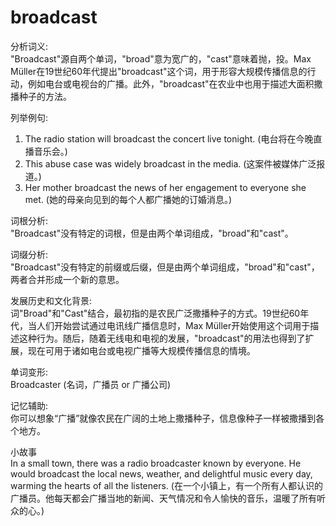 # broadcast

分析词义:  
"Broadcast"源自两个单词，"broad"意为宽广的，"cast"意味着抛，投。Max Müller在19世纪60年代提出"broadcast"这个词，用于形容大规模传播信息的行动，例如电台或电视台的广播。此外，"broadcast"在农业中也用于描述大面积撒播种子的方法。

  

列举例句:

  

1.  The radio station will broadcast the concert live tonight. (电台将在今晚直播音乐会。)
2.  This abuse case was widely broadcast in the media. (这案件被媒体广泛报道。)
3.  Her mother broadcast the news of her engagement to everyone she met. (她的母亲向见到的每个人都广播她的订婚消息。)

  

词根分析:  
"Broadcast"没有特定的词根，但是由两个单词组成，"broad"和"cast"。

  

词缀分析:  
"Broadcast"没有特定的前缀或后缀，但是由两个单词组成，"broad"和"cast"，两者合并形成一个新的意思。

  

发展历史和文化背景:  
词"Broad"和"Cast"结合，最初指的是农民广泛撒播种子的方式。19世纪60年代，当人们开始尝试通过电讯线广播信息时，Max Müller开始使用这个词用于描述这种行为。随后，随着无线电和电视的发展，"broadcast"的用法也得到了扩展，现在可用于诸如电台或电视广播等大规模传播信息的情境。

  

单词变形:  
Broadcaster (名词，广播员 or 广播公司)

  

记忆辅助:  
你可以想象“广播”就像农民在广阔的土地上撒播种子，信息像种子一样被撒播到各个地方。

  

小故事  
In a small town, there was a radio broadcaster known by everyone. He would broadcast the local news, weather, and delightful music every day, warming the hearts of all the listeners. (在一个小镇上，有一个所有人都认识的广播员。他每天都会广播当地的新闻、天气情况和令人愉快的音乐，温暖了所有听众的心。)

